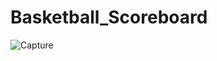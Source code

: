 # Basketball_Scoreboard


![Capture](https://github.com/Ozy2022/Basketball_Scoreboard/assets/96604157/801ac09c-4778-4387-8f74-6d83ef3959c7)
